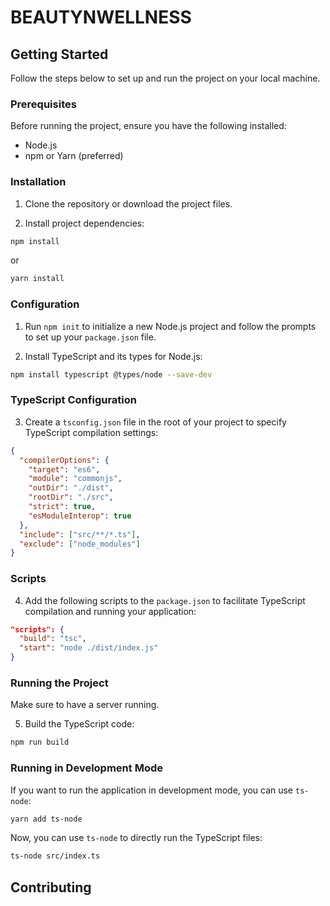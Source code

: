 # BEAUTYNWELLNESS

## Getting Started

Follow the steps below to set up and run the project on your local machine.

### Prerequisites

Before running the project, ensure you have the following installed:

- Node.js
- npm or Yarn (preferred)

### Installation

1. Clone the repository or download the project files.

2. Install project dependencies:

```bash
npm install
```

or

```bash
yarn install
```

### Configuration

1. Run `npm init` to initialize a new Node.js project and follow the prompts to set up your `package.json` file.

2. Install TypeScript and its types for Node.js:

```bash
npm install typescript @types/node --save-dev
```

### TypeScript Configuration

3. Create a `tsconfig.json` file in the root of your project to specify TypeScript compilation settings:

```json
{
  "compilerOptions": {
    "target": "es6",
    "module": "commonjs",
    "outDir": "./dist",
    "rootDir": "./src",
    "strict": true,
    "esModuleInterop": true
  },
  "include": ["src/**/*.ts"],
  "exclude": ["node_modules"]
}
```

### Scripts

4. Add the following scripts to the `package.json` to facilitate TypeScript compilation and running your application:

```json
"scripts": {
  "build": "tsc",
  "start": "node ./dist/index.js"
}
```

### Running the Project

Make sure to have a server running.

5. Build the TypeScript code:

```bash
npm run build
```

### Running in Development Mode

If you want to run the application in development mode, you can use `ts-node`:

```bash
yarn add ts-node
```

Now, you can use `ts-node` to directly run the TypeScript files:

```bash
ts-node src/index.ts
```

## Contributing
